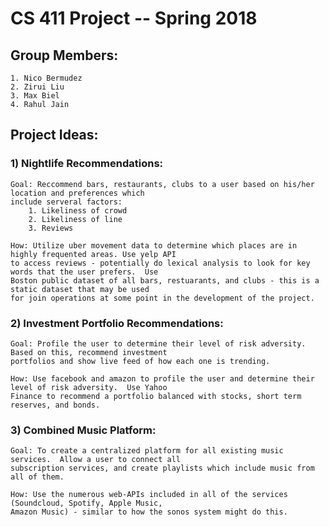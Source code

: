 # CS 411 Project -- Spring 2018

## Group Members:
    1. Nico Bermudez
    2. Zirui Liu
    3. Max Biel
    4. Rahul Jain

## Project Ideas:
### 1) Nightlife Recommendations:
    Goal: Reccommend bars, restaurants, clubs to a user based on his/her location and preferences which 
    include serveral factors:
        1. Likeliness of crowd
        2. Likeliness of line
        3. Reviews

    How: Utilize uber movement data to determine which places are in highly frequented areas. Use yelp API 
    to access reviews - potentially do lexical analysis to look for key words that the user prefers.  Use 
    Boston public dataset of all bars, restuarants, and clubs - this is a static dataset that may be used
    for join operations at some point in the development of the project.

### 2) Investment Portfolio Recommendations:
    Goal: Profile the user to determine their level of risk adversity.  Based on this, recommend investment
    portfolios and show live feed of how each one is trending.

    How: Use facebook and amazon to profile the user and determine their level of risk adversity.  Use Yahoo
    Finance to recommend a portfolio balanced with stocks, short term reserves, and bonds.

### 3) Combined Music Platform:
    Goal: To create a centralized platform for all existing music services.  Allow a user to connect all
    subscription services, and create playlists which include music from all of them.

    How: Use the numerous web-APIs included in all of the services (Soundcloud, Spotify, Apple Music,
    Amazon Music) - similar to how the sonos system might do this.
